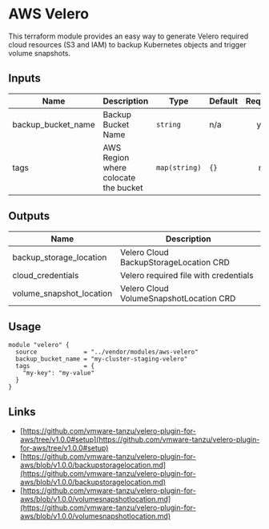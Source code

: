 # AWS Velero

This terraform module provides an easy way to generate Velero required cloud resources (S3 and IAM) to backup
Kubernetes objects and trigger volume snapshots.

## Inputs

| Name                 | Description                            | Type          | Default | Required |
| -------------------- | -------------------------------------- | ------------- | ------- | :------: |
| backup\_bucket\_name | Backup Bucket Name                     | `string`      | n/a     |   yes    |
| tags                 | AWS Region where colocate the bucket   | `map(string)` | `{}`    |   no     |

## Outputs

| Name                       | Description                             |
| -------------------------- | --------------------------------------- |
| backup\_storage\_location  | Velero Cloud BackupStorageLocation CRD  |
| cloud\_credentials         | Velero required file with credentials   |
| volume\_snapshot\_location | Velero Cloud VolumeSnapshotLocation CRD |

## Usage

```hcl
module "velero" {
  source             = "../vendor/modules/aws-velero"
  backup_bucket_name = "my-cluster-staging-velero"
  tags               = {
    "my-key": "my-value"
  }
}
```

## Links

- [https://github.com/vmware-tanzu/velero-plugin-for-aws/tree/v1.0.0#setup](https://github.com/vmware-tanzu/velero-plugin-for-aws/tree/v1.0.0#setup)
- [https://github.com/vmware-tanzu/velero-plugin-for-aws/blob/v1.0.0/backupstoragelocation.md](https://github.com/vmware-tanzu/velero-plugin-for-aws/blob/v1.0.0/backupstoragelocation.md)
- [https://github.com/vmware-tanzu/velero-plugin-for-aws/blob/v1.0.0/volumesnapshotlocation.md](https://github.com/vmware-tanzu/velero-plugin-for-aws/blob/v1.0.0/volumesnapshotlocation.md)
